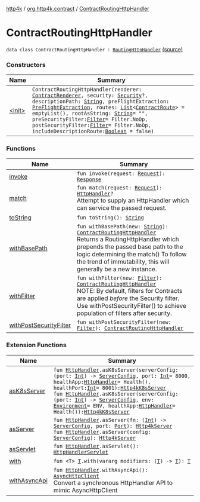 [http4k](../../index.md) / [org.http4k.contract](../index.md) / [ContractRoutingHttpHandler](./index.md)

# ContractRoutingHttpHandler

`data class ContractRoutingHttpHandler : `[`RoutingHttpHandler`](../../org.http4k.routing/-routing-http-handler/index.md) [(source)](https://github.com/http4k/http4k/blob/master/http4k-contract/src/main/kotlin/org/http4k/contract/ContractRoutingHttpHandler.kt#L21)

### Constructors

| Name | Summary |
|---|---|
| [&lt;init&gt;](-init-.md) | `ContractRoutingHttpHandler(renderer: `[`ContractRenderer`](../-contract-renderer/index.md)`, security: `[`Security`](../../org.http4k.contract.security/-security/index.md)`?, descriptionPath: `[`String`](https://kotlinlang.org/api/latest/jvm/stdlib/kotlin/-string/index.html)`, preFlightExtraction: `[`PreFlightExtraction`](../-pre-flight-extraction/index.md)`, routes: `[`List`](https://kotlinlang.org/api/latest/jvm/stdlib/kotlin.collections/-list/index.html)`<`[`ContractRoute`](../-contract-route/index.md)`> = emptyList(), rootAsString: `[`String`](https://kotlinlang.org/api/latest/jvm/stdlib/kotlin/-string/index.html)` = "", preSecurityFilter: `[`Filter`](../../org.http4k.core/-filter/index.md)` = Filter.NoOp, postSecurityFilter: `[`Filter`](../../org.http4k.core/-filter/index.md)` = Filter.NoOp, includeDescriptionRoute: `[`Boolean`](https://kotlinlang.org/api/latest/jvm/stdlib/kotlin/-boolean/index.html)` = false)` |

### Functions

| Name | Summary |
|---|---|
| [invoke](invoke.md) | `fun invoke(request: `[`Request`](../../org.http4k.core/-request/index.md)`): `[`Response`](../../org.http4k.core/-response/index.md) |
| [match](match.md) | `fun match(request: `[`Request`](../../org.http4k.core/-request/index.md)`): `[`HttpHandler`](../../org.http4k.core/-http-handler.md)`?`<br>Attempt to supply an HttpHandler which can service the passed request. |
| [toString](to-string.md) | `fun toString(): `[`String`](https://kotlinlang.org/api/latest/jvm/stdlib/kotlin/-string/index.html) |
| [withBasePath](with-base-path.md) | `fun withBasePath(new: `[`String`](https://kotlinlang.org/api/latest/jvm/stdlib/kotlin/-string/index.html)`): `[`ContractRoutingHttpHandler`](./index.md)<br>Returns a RoutingHttpHandler which prepends the passed base path to the logic determining the match() To follow the trend of immutability, this will generally be a new instance. |
| [withFilter](with-filter.md) | `fun withFilter(new: `[`Filter`](../../org.http4k.core/-filter/index.md)`): `[`ContractRoutingHttpHandler`](./index.md)<br>NOTE: By default, filters for Contracts are applied *before* the Security filter. Use withPostSecurityFilter() to achieve population of filters after security. |
| [withPostSecurityFilter](with-post-security-filter.md) | `fun withPostSecurityFilter(new: `[`Filter`](../../org.http4k.core/-filter/index.md)`): `[`ContractRoutingHttpHandler`](./index.md) |

### Extension Functions

| Name | Summary |
|---|---|
| [asK8sServer](../../org.http4k.cloudnative/kotlin.-function1/as-k8s-server.md) | `fun `[`HttpHandler`](../../org.http4k.core/-http-handler.md)`.asK8sServer(serverConfig: (port: `[`Int`](https://kotlinlang.org/api/latest/jvm/stdlib/kotlin/-int/index.html)`) -> `[`ServerConfig`](../../org.http4k.server/-server-config/index.md)`, port: `[`Int`](https://kotlinlang.org/api/latest/jvm/stdlib/kotlin/-int/index.html)` = 8000, healthApp: `[`HttpHandler`](../../org.http4k.core/-http-handler.md)` = Health(), healthPort: `[`Int`](https://kotlinlang.org/api/latest/jvm/stdlib/kotlin/-int/index.html)` = 8001): `[`Http4kK8sServer`](../../org.http4k.cloudnative/-http4k-k8s-server/index.md)<br>`fun `[`HttpHandler`](../../org.http4k.core/-http-handler.md)`.asK8sServer(serverConfig: (port: `[`Int`](https://kotlinlang.org/api/latest/jvm/stdlib/kotlin/-int/index.html)`) -> `[`ServerConfig`](../../org.http4k.server/-server-config/index.md)`, env: `[`Environment`](../../org.http4k.cloudnative.env/-environment/index.md)` = ENV, healthApp: `[`HttpHandler`](../../org.http4k.core/-http-handler.md)` = Health()): `[`Http4kK8sServer`](../../org.http4k.cloudnative/-http4k-k8s-server/index.md) |
| [asServer](../../org.http4k.server/kotlin.-function1/as-server.md) | `fun `[`HttpHandler`](../../org.http4k.core/-http-handler.md)`.asServer(fn: (`[`Int`](https://kotlinlang.org/api/latest/jvm/stdlib/kotlin/-int/index.html)`) -> `[`ServerConfig`](../../org.http4k.server/-server-config/index.md)`, port: `[`Port`](../../org.http4k.cloudnative.env/-port/index.md)`): `[`Http4kServer`](../../org.http4k.server/-http4k-server/index.md)<br>`fun `[`HttpHandler`](../../org.http4k.core/-http-handler.md)`.asServer(config: `[`ServerConfig`](../../org.http4k.server/-server-config/index.md)`): `[`Http4kServer`](../../org.http4k.server/-http4k-server/index.md) |
| [asServlet](../../org.http4k.servlet/kotlin.-function1/as-servlet.md) | `fun `[`HttpHandler`](../../org.http4k.core/-http-handler.md)`.asServlet(): `[`HttpHandlerServlet`](../../org.http4k.servlet/-http-handler-servlet/index.md) |
| [with](../../org.http4k.core/with.md) | `fun <T> `[`T`](../../org.http4k.core/with.md#T)`.with(vararg modifiers: (`[`T`](../../org.http4k.core/with.md#T)`) -> `[`T`](../../org.http4k.core/with.md#T)`): `[`T`](../../org.http4k.core/with.md#T) |
| [withAsyncApi](../../org.http4k.client/kotlin.-function1/with-async-api.md) | `fun `[`HttpHandler`](../../org.http4k.core/-http-handler.md)`.withAsyncApi(): `[`AsyncHttpClient`](../../org.http4k.client/-async-http-client/index.md)<br>Convert a synchronous HttpHandler API to mimic AsyncHttpClient |
